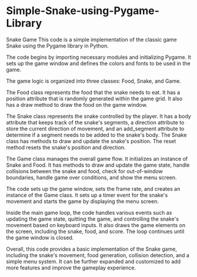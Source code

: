 # Simple-Snake-using-Pygame-Library
Snake Game
This code is a simple implementation of the classic game Snake using the Pygame library in Python.

The code begins by importing necessary modules and initializing Pygame. It sets up the game window and defines the colors and fonts to be used in the game.

The game logic is organized into three classes: Food, Snake, and Game.

The Food class represents the food that the snake needs to eat. It has a position attribute that is randomly generated within the game grid. It also has a draw method to draw the food on the game window.

The Snake class represents the snake controlled by the player. It has a body attribute that keeps track of the snake's segments, a direction attribute to store the current direction of movement, and an add_segment attribute to determine if a segment needs to be added to the snake's body. The Snake class has methods to draw and update the snake's position. The reset method resets the snake's position and direction.

The Game class manages the overall game flow. It initializes an instance of Snake and Food. It has methods to draw and update the game state, handle collisions between the snake and food, check for out-of-window boundaries, handle game over conditions, and show the menu screen.

The code sets up the game window, sets the frame rate, and creates an instance of the Game class. It sets up a timer event for the snake's movement and starts the game by displaying the menu screen.

Inside the main game loop, the code handles various events such as updating the game state, quitting the game, and controlling the snake's movement based on keyboard inputs. It also draws the game elements on the screen, including the snake, food, and score. The loop continues until the game window is closed.

Overall, this code provides a basic implementation of the Snake game, including the snake's movement, food generation, collision detection, and a simple menu system. It can be further expanded and customized to add more features and improve the gameplay experience.
